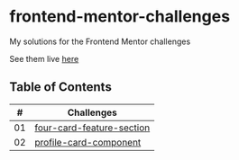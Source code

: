 # frontend-mentor-challenges

My solutions for the Frontend Mentor challenges

See them live [here](https://gifted-swanson-b016f7.netlify.app/)

## Table of Contents

| #   | Challenges                                                                                                         |
| --- | ------------------------------------------------------------------------------------------------------------------ |
| 01  | [four-card-feature-section](https://gifted-swanson-b016f7.netlify.app/four-card-feature-section-master/index.html) |
| 02  | [profile-card-component](https://gifted-swanson-b016f7.netlify.app/profile-card-component-main/index.html)         |
